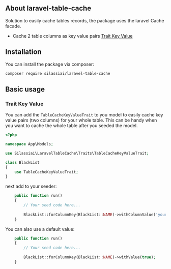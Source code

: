 ## About laravel-table-cache

Solution to easily cache tables records, the package uses the laravel Cache facade.

- Cache 2 table columns as key value pairs [Trait Key Value](#-trait-key-value)

## Installation

You can install the package via composer:

```bash
composer require silassiai/laravel-table-cache
```

## Basic usage

### Trait Key Value

You can add the `TableCacheKeyValueTrait` to you model to easily cache key value pairs (two columns) for your whole table.
This can be handy when you want to cache the whole table after you seeded the model.

```php
<?php

namespace App\Models;

use Silassiai\LaravelTableCache\Traits\TableCacheKeyValueTrait;

class BlackList
{
    use TableCacheKeyValueTrait;
}
```

next add to your seeder:

```php
    public function run()
    {
        // Your seed code here...
        
        BlackList::forColumnKey(BlackList::NAME)->withColumnValue('your_column_name');
    }
```

You can also use a default value:

```php
    public function run()
    {
        // Your seed code here...
        
        BlackList::forColumnKey(BlackList::NAME)->withValue(true);
    }
```